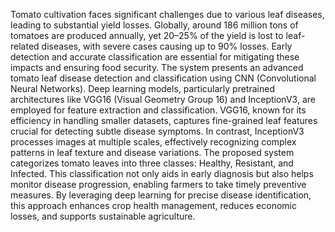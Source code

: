 Tomato cultivation faces significant challenges due to various leaf diseases, 
leading to substantial yield losses. Globally, around 186 million tons of tomatoes are 
produced annually, yet 20–25% of the yield is lost to leaf-related diseases, with severe 
cases causing up to 90% losses. Early detection and accurate classification are essential 
for mitigating these impacts and ensuring food security. The system presents an 
advanced tomato leaf disease detection and classification using CNN (Convolutional 
Neural Networks). Deep learning models, particularly pretrained architectures like 
VGG16 (Visual Geometry Group 16) and InceptionV3, are employed for feature 
extraction and classification. VGG16, known for its efficiency in handling smaller 
datasets, captures fine-grained leaf features crucial for detecting subtle disease 
symptoms. In contrast, InceptionV3 processes images at multiple scales, effectively 
recognizing complex patterns in leaf texture and disease variations. The proposed 
system categorizes tomato leaves into three classes: Healthy, Resistant, and Infected. 
This classification not only aids in early diagnosis but also helps monitor disease 
progression, enabling farmers to take timely preventive measures. By leveraging deep 
learning for precise disease identification, this approach enhances crop health 
management, reduces economic losses, and supports sustainable agriculture.
